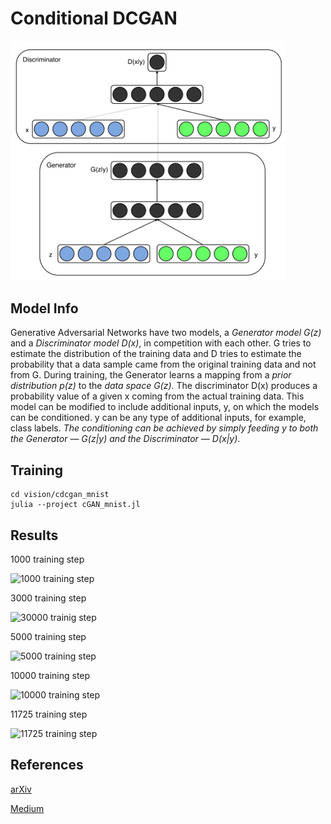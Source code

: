 # Conditional DCGAN

<img src="..\cdcgan_mnist\output\img_for_readme.png" width="440"/>

## Model Info

Generative Adversarial Networks have two models, a _Generator model G(z)_ and a _Discriminator model D(x)_, in competition with each other. G tries to estimate the distribution of the training data and D tries to estimate the probability that a data sample came from the original training data and not from G. During training, the Generator learns a mapping from a _prior distribution p(z)_ to the _data space G(z)_. The discriminator D(x) produces a probability value of a given x coming from the actual training data.
This model can be modified to include additional inputs, y, on which the models can be conditioned. y can be any type of additional inputs, for example, class labels. _The conditioning can be achieved by simply feeding y to both the Generator — G(z|y) and the Discriminator — D(x|y)_.

## Training

```shell
cd vision/cdcgan_mnist
julia --project cGAN_mnist.jl
```

## Results

1000 training step

![1000 training step](..\cdcgan_mnist\output\cgan_steps_001000.png)

3000 training step

![30000 trainig step](..\cdcgan_mnist\output\cgan_steps_003000.png)

5000 training step

![5000 training step](..\cdcgan_mnist\output\cgan_steps_005000.png)

10000 training step

![10000 training step](..\cdcgan_mnist\output\cgan_steps_010000.png)

11725 training step

![11725 training step](..\cdcgan_mnist\output\cgan_steps_011725.png)

## References

[arXiv](https://arxiv.org/pdf/1411.1784.pdf)

[Medium](https://medium.com/@utk.is.here/training-a-conditional-dc-gan-on-cifar-10-fce88395d610)